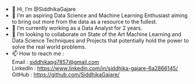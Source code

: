 - 👋 Hi, I’m @SiddhikaGajare
- 👀 I’m an aspiring Data Science and Machine Learning Enthusiast aiming to bring out more from the data as a resource to the fullest.
- 🌱 I’m currently working as a Data Analyst for 2 years.
- 💞️ I’m looking to collaborate on State of the Art Machine Learning and Data Science Techniques and Projects that potentially hold the power to solve the real world problems. 
- 📫 How to reach me : <br>
Email : siddhikapg7857@gmail.com <br>
LinkedIn : https://www.linkedin.com/in/siddhika-gajare-6a2866145/ <br>
GitHub : https://github.com/SiddhikaGajare/

<!---
SiddhikaGajare/SiddhikaGajare is a ✨ special ✨ repository because its `README.md` (this file) appears on your GitHub profile.
You can click the Preview link to take a look at your changes.
--->
